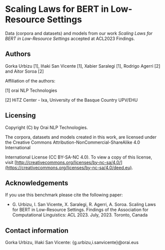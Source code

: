 # Scaling Laws for BERT in Low-Resource Settings

Data (corpora and datasets) and models from our work *Scaling Laws for BERT in Low-Resource Settings* accepted at ACL2023 Findings.


Authors
-----------
Gorka Urbizu [1], Iñaki San Vicente [1], Xabier Saralegi [1],
Rodrigo Agerri [2] and Aitor Soroa [2]

Affiliation of the authors: 

[1] orai NLP Technologies

[2] HiTZ Center - Ixa, University of the Basque Country UPV/EHU



Licensing
-------------

Copyright (C) by Orai NLP Technologies. 

The corpora, datasets and models created in this work, are licensed under the Creative Commons Attribution-NonCommercial-ShareAlike 4.0 International

International License (CC BY-SA-NC 4.0). To view a copy of this license, visit [http://creativecommons.org/licenses/by-nc-sa/4.0/](https://creativecommons.org/licenses/by-nc-sa/4.0/deed.eu).




Acknowledgements
-------------------
If you use this benchmark please cite the following paper:

- G. Urbizu, I. San Vicente, X. Saralegi, R. Agerri, A. Soroa. Scaling Laws for BERT in Low-Resource Settings. Findings of the Association for Computational Linguistics: ACL 2023. July, 2023. Toronto, Canada



Contact information
-----------------------
Gorka Urbizu, Iñaki San Vicente: {g.urbizu,i.sanvicente}@orai.eus
